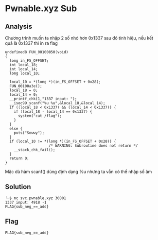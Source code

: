 # Pwnable.xyz Sub
## Analysis
Ch&#432;&#417;ng tr&#236;nh mu&#7889;n ta nh&#7853;p 2 s&#7889; nh&#7887; h&#417;n 0x1337 sau &#273;&#243; t&#237;nh hi&#7879;u, n&#7871;u k&#7871;t qu&#7843; l&#224; 0x1337 th&#236; in ra flag
```
undefined8 FUN_00100850(void)
{
  long in_FS_OFFSET;
  int local_18;
  int local_14;
  long local_10;
  
  local_10 = *(long *)(in_FS_OFFSET + 0x28);
  FUN_00100a3e();
  local_18 = 0;
  local_14 = 0;
  __printf_chk(1,"1337 input: ");
  __isoc99_scanf("%u %u",&local_18,&local_14);
  if ((local_18 < 0x1337) && (local_14 < 0x1337)) {
    if (local_18 - local_14 == 0x1337) {
      system("cat /flag");
    }
  }
  else {
    puts("Sowwy");
  }
  if (local_10 != *(long *)(in_FS_OFFSET + 0x28)) {
                    /* WARNING: Subroutine does not return */
    __stack_chk_fail();
  }
  return 0;
}
```
M&#7863;c d&#249; h&#224;m scanf() d&#249;ng &#273;&#7883;nh d&#7841;ng %u nh&#432;ng ta v&#7851;n c&#243; th&#7875; nh&#7853;p s&#7889; &#226;m
## Solution
```
└─$ nc svc.pwnable.xyz 30001
1337 input: 4918 -1
FLAG{sub_neg_==_add}
```
## Flag
```
FLAG{sub_neg_==_add}
```